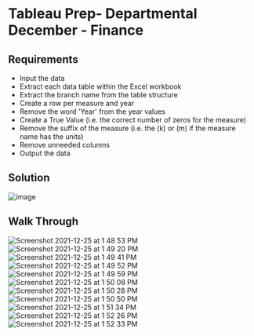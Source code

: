 # Tableau Prep- Departmental December - Finance

## Requirements

 -  Input the data
 -   Extract each data table within the Excel workbook
 -   Extract the branch name from the table structure  
 -   Create a row per measure and year
 -   Remove the word 'Year' from the year values
 -   Create a True Value (i.e. the correct number of zeros for the measure)
 -   Remove the suffix of the measure (i.e. the (k) or (m) if the measure name has the units)
 -   Remove unneeded columns
 -   Output the data
 
 ## Solution
![image](https://user-images.githubusercontent.com/95032838/147392759-50e04550-b0f2-498c-b5e3-ebb715a47660.png)

## Walk Through

![Screenshot 2021-12-25 at 1 48 53 PM](https://user-images.githubusercontent.com/95032838/147392588-13eeb5b8-39ca-426e-b667-858ca5d7b29f.png)
![Screenshot 2021-12-25 at 1 49 20 PM](https://user-images.githubusercontent.com/95032838/147392642-113a51fe-5421-49e1-951f-44a8afcc9647.png)
![Screenshot 2021-12-25 at 1 49 41 PM](https://user-images.githubusercontent.com/95032838/147392646-88624611-a7bf-4d93-aee3-ab62d5dd4133.png)
![Screenshot 2021-12-25 at 1 49 52 PM](https://user-images.githubusercontent.com/95032838/147392647-8fcd59aa-1a10-4c34-afb4-ecccfbd861e5.png)
![Screenshot 2021-12-25 at 1 49 59 PM](https://user-images.githubusercontent.com/95032838/147392649-e6d19039-9f50-452a-bcff-ea52a35631b8.png)
![Screenshot 2021-12-25 at 1 50 08 PM](https://user-images.githubusercontent.com/95032838/147392650-636817fc-1658-4a5d-a7ce-8ed4fb83e504.png)
![Screenshot 2021-12-25 at 1 50 28 PM](https://user-images.githubusercontent.com/95032838/147392651-84b8abdd-d7ff-484d-be13-e49593551576.png)
![Screenshot 2021-12-25 at 1 50 50 PM](https://user-images.githubusercontent.com/95032838/147392652-739c6eb7-b6f5-4214-9cae-e225fbde2520.png)
![Screenshot 2021-12-25 at 1 51 34 PM](https://user-images.githubusercontent.com/95032838/147392653-72ebeab3-5401-49cc-9b2a-878948f70f45.png)
![Screenshot 2021-12-25 at 1 52 26 PM](https://user-images.githubusercontent.com/95032838/147392656-6b0e24f9-518d-4587-b61b-b6d0930b64fe.png)
![Screenshot 2021-12-25 at 1 52 33 PM](https://user-images.githubusercontent.com/95032838/147392657-72f9f0c7-8629-48bb-b3fb-dce73dc4cf3f.png)
